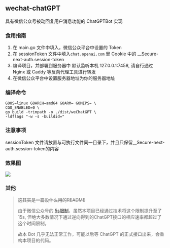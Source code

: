 ## wechat-chatGPT

具有微信公众号被动回复用户消息功能的 ChatGPTBot 实现

### 食用指南
1. 在 main.go 文件中填入，微信公众平台中设置的 Token
2. 在 sessionToken 文件中填入`chat.openai.com` 里 Cookie 中的 __Secure-next-auth.session-token
3. 编译项目，并部署到服务器中 默认监听本机 127.0.0.1:7458, 请自行通过 Nginx 或 Caddy 等反向代理工具进行转发
4. 在微信公众平台中设置服务器地址为你的服务器地址

### 编译命令
```shell
GOOS=linux GOARCH=amd64 GOARM= GOMIPS= \
CGO_ENABLED=0 \                                                   
go build -trimpath -o ./dist/weChatGPT \                          
-ldflags "-w -s -buildid="
```
### 注意事项
sessionToken 文件请放置与可执行文件同一目录下，并且只保留__Secure-next-auth.session-token的内容
### 效果图
![](https://raw.githubusercontent.com/gtoxlili/wechat-chatGPT/master/img/photo.jpg)

### 其他
> ~~这其实是一篇没什么用的README~~  
> 
> 由于微信公众号的 [5s限制](https://developers.weixin.qq.com/doc/offiaccount/Message_Management/Passive_user_reply_message.html)，虽然本项目已经通过技术将这个限制提升至了 15s,
> 但绝大多数情况下通过逆向得到的ChatGPT接口的相应速率都超过了这个时间限制。  
> 
> 故本 Bot 几乎无法正常工作，可能以后等 ChatGPT 的正式接口出来，会重构本项目的代码。
